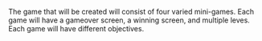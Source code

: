 The game that will be created will consist of four varied mini-games. Each game will have a gameover screen, a winning screen, and multiple leves. Each game will have different objectives.
